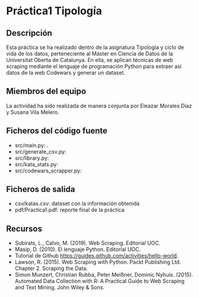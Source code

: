 # Práctica1 Tipología

## Descripción

Esta práctica se ha realizado dentro de la asignatura Tipología y ciclo de vida de los datos, perteneciente al Máster en Ciencia de Datos de la Universitat Oberta de Catalunya. En ella, se aplican técnicas de web scraping mediante el lenguaje de programación Python para extraer así datos de la web Codewars y generar un dataset.

## Miembros del equipo

La actividad ha sido realizada de manera conjunta por Eleazar Morales Díaz y Susana Vila Melero.

## Ficheros del código fuente

* src/main.py: .
* src/generate_csv.py: 
* src/library.py:
* src/kata_stats.py:
* src/codewars_scrapper.py: 

## Ficheros de salida

* csv/katas.csv: dataset con la información obtenida
* pdf/Practica1.pdf: reporte final de la práctica

## Recursos

* Subirats, L., Calvo, M. (2019). Web Scraping. Editorial UOC.
* Masip, D. (2010). El lenguaje Python. Editorial UOC.
* Tutorial de Github https://guides.github.com/activities/hello-world.
* Lawson, R. (2015). Web Scraping with Python. Packt Publishing Ltd. Chapter 2. Scraping the Data.
* Simon Munzert, Christian Rubba, Peter Meißner, Dominic Nyhuis. (2015). Automated Data Collection with R: A Practical Guide to Web Scraping and Text Mining. John Wiley & Sons.